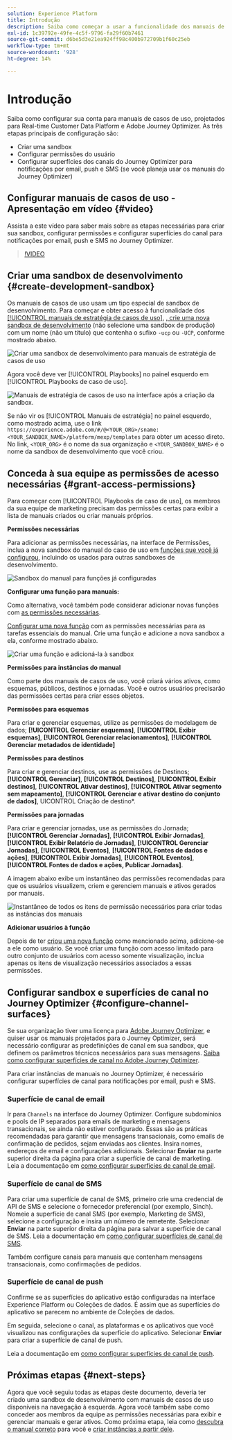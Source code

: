 ```yaml
---
solution: Experience Platform
title: Introdução
description: Saiba como começar a usar a funcionalidade dos manuais de estratégia de casos de uso.
exl-id: 1c39792e-49fe-4c5f-9796-fa29f60b7461
source-git-commit: d6be5d3e21ea924ff98c400b972709b1f60c25eb
workflow-type: tm+mt
source-wordcount: '928'
ht-degree: 14%

---
```



# Introdução

Saiba como configurar sua conta para manuais de casos de uso, projetados para Real-time Customer Data Platform e Adobe Journey Optimizer. As três etapas principais de configuração são:

* Criar uma sandbox
* Configurar permissões do usuário
* Configurar superfícies dos canais do Journey Optimizer para notificações por email, push e SMS (se você planeja usar os manuais do Journey Optimizer)

## Configurar manuais de casos de uso - Apresentação em vídeo {#video}

Assista a este vídeo para saber mais sobre as etapas necessárias para criar sua sandbox, configurar permissões e configurar superfícies do canal para notificações por email, push e SMS no Journey Optimizer.

>[!VIDEO](https://video.tv.adobe.com/v/3426987?learn=on)

## Criar uma sandbox de desenvolvimento {#create-development-sandbox}

Os manuais de casos de uso usam um tipo especial de sandbox de desenvolvimento. Para começar e obter acesso à funcionalidade dos [[!UICONTROL manuais de estratégia de casos de uso]](/help/use-case-playbooks/playbooks/overview.md), [, crie uma nova sandbox de desenvolvimento](/help/sandboxes/ui/user-guide.md#create) (não selecione uma sandbox de produção) com um nome (não um título) que contenha o sufixo `-ucp` ou `-UCP`, conforme mostrado abaixo.

![Criar uma sandbox de desenvolvimento para manuais de estratégia de casos de uso](/help/use-case-playbooks/assets/playbooks/get-started/create-sandbox-ucp.png)

Agora você deve ver [!UICONTROL Playbooks] no painel esquerdo em [!UICONTROL Playbooks de caso de uso].

![Manuais de estratégia de casos de uso na interface após a criação da sandbox.](/help/use-case-playbooks/assets/playbooks/get-started/ucp-sandbox-in-ui.png)

Se não vir os [!UICONTROL Manuais de estratégia] no painel esquerdo, como mostrado acima, use o link `https://experience.adobe.com/#/@<YOUR_ORG>/sname:<YOUR_SANDBOX_NAME>/platform/mexp/templates` para obter um acesso direto. No link, `<YOUR_ORG>` é o nome da sua organização e `<YOUR_SANDBOX_NAME>` é o nome da sandbox de desenvolvimento que você criou.

## Conceda à sua equipe as permissões de acesso necessárias {#grant-access-permissions}

Para começar com [!UICONTROL Playbooks de caso de uso], os membros da sua equipe de marketing precisam das permissões certas para exibir a lista de manuais criados ou criar manuais próprios.

**Permissões necessárias**

Para adicionar as permissões necessárias, na interface de Permissões, inclua a nova sandbox do manual do caso de uso em [funções que você já configurou](/help/access-control/abac/ui/permissions.md#managing-sandboxes-for-role), incluindo os usados para outras sandboxes de desenvolvimento.

![Sandbox do manual para funções já configuradas](/help/use-case-playbooks/assets/playbooks/get-started/permissions-to-existing-roles.png)

**Configurar uma função para manuais:**

Como alternativa, você também pode considerar adicionar novas funções com [as permissões necessárias](/help/access-control/home.md#sandboxes-and-permissions).

[Configurar uma nova função](/help/access-control/abac/ui/permissions.md) com as permissões necessárias para as tarefas essenciais do manual. Crie uma função e adicione a nova sandbox a ela, conforme mostrado abaixo.

![Criar uma função e adicioná-la à sandbox](/help/use-case-playbooks/assets/playbooks/get-started/create-new-role.png)

**Permissões para instâncias do manual**

Como parte dos manuais de casos de uso, você criará vários ativos, como esquemas, públicos, destinos e jornadas. Você e outros usuários precisarão das permissões certas para criar esses objetos.

**Permissões para esquemas**

Para criar e gerenciar esquemas, utilize as permissões de modelagem de dados; **[!UICONTROL Gerenciar esquemas]**, **[!UICONTROL Exibir esquemas]**, **[!UICONTROL Gerenciar relacionamentos]**, **[!UICONTROL Gerenciar metadados de identidade]**

**Permissões para destinos**

Para criar e gerenciar destinos, use as permissões de Destinos; **[!UICONTROL Gerenciar]**, **[!UICONTROL Destinos]**, **[!UICONTROL Exibir destinos]**, **[!UICONTROL Ativar destinos]**, **[!UICONTROL Ativar segmento sem mapeamento]**, **[!UICONTROL Gerenciar e ativar destino do conjunto de dados]**, UICONTROL Criação de destino*.

**Permissões para jornadas**

Para criar e gerenciar jornadas, use as permissões do Jornada; **[!UICONTROL Gerenciar Jornadas]**, **[!UICONTROL Exibir Jornadas]**, **[!UICONTROL Exibir Relatório de Jornadas]**, **[!UICONTROL Gerenciar Jornadas]**, **[!UICONTROL Eventos]**, **[!UICONTROL Fontes de dados e ações]**, **[!UICONTROL Exibir Jornadas]**, **[!UICONTROL Eventos]**, **[!UICONTROL Fontes de dados e ações, Publicar Jornadas]**.

A imagem abaixo exibe um instantâneo das permissões recomendadas para que os usuários visualizem, criem e gerenciem manuais e ativos gerados por manuais.

![Instantâneo de todos os itens de permissão necessários para criar todas as instâncias dos manuais](/help/use-case-playbooks/assets/playbooks/get-started/permission-snapshot.png)

**Adicionar usuários à função**

Depois de ter [criou uma nova função](/help/access-control/abac/ui/permissions.md#managing-users-for-role) como mencionado acima, adicione-se a ele como usuário. Se você criar uma função com acesso limitado para outro conjunto de usuários com acesso somente visualização, inclua apenas os itens de visualização necessários associados a essas permissões.

## Configurar sandbox e superfícies de canal no Journey Optimizer {#configure-channel-surfaces}

Se sua organização tiver uma licença para [Adobe Journey Optimizer](https://experienceleague.adobe.com/docs/journey-optimizer/using/ajo-home.html?lang=pt-BR), e quiser usar os manuais projetados para o Journey Optimizer, será necessário configurar as predefinições de canal em sua sandbox, que definem os parâmetros técnicos necessários para suas mensagens. [Saiba como configurar superfícies de canal no Adobe Journey Optimizer](https://experienceleague.adobe.com/docs/journey-optimizer/using/configuration/channel-surfaces.html?lang=pt-BR).

Para criar instâncias de manuais no Journey Optimizer, é necessário configurar superfícies de canal para notificações por email, push e SMS.

### Superfície de canal de email

Ir para `Channels` na interface do Journey Optimizer. Configure subdomínios e pools de IP separados para emails de marketing e mensagens transacionais, se ainda não estiver configurado. Essas são as práticas recomendadas para garantir que mensagens transacionais, como emails de confirmação de pedidos, sejam enviadas aos clientes. Insira nomes, endereços de email e configurações adicionais. Selecionar **Enviar** na parte superior direita da página para criar a superfície de canal de marketing. Leia a documentação em [como configurar superfícies de canal de email](https://experienceleague.adobe.com/docs/journey-optimizer/using/email/configure-email/email-settings.html).

### Superfície de canal de SMS

Para criar uma superfície de canal de SMS, primeiro crie uma credencial de API de SMS e selecione o fornecedor preferencial (por exemplo, Sinch). Nomeie a superfície de canal SMS (por exemplo, Marketing de SMS), selecione a configuração e insira um número de remetente. Selecionar **Enviar** na parte superior direita da página para salvar a superfície de canal de SMS. Leia a documentação em [como configurar superfícies de canal de SMS](https://experienceleague.adobe.com/docs/journey-optimizer/using/sms/sms-configuration.html?lang=br#message-preset-sms).

Também configure canais para manuais que contenham mensagens transacionais, como confirmações de pedidos.

### Superfície de canal de push

Confirme se as superfícies do aplicativo estão configuradas na interface Experience Platform ou Coleções de dados. É assim que as superfícies do aplicativo se parecem no ambiente de Coleções de dados.

<!-- ![App surfaces in Data collections](/help/use-case-playbooks/assets/playbooks/get-started/.png) -->

Em seguida, selecione o canal, as plataformas e os aplicativos que você visualizou nas configurações da superfície do aplicativo. Selecionar **Enviar** para criar a superfície de canal de push.

Leia a documentação em [como configurar superfícies de canal de push](https://experienceleague.adobe.com/docs/journey-optimizer/using/push/push-config/push-configuration.html).

## Próximas etapas {#next-steps}

Agora que você seguiu todas as etapas deste documento, deveria ter criado uma sandbox de desenvolvimento com manuais de casos de uso disponíveis na navegação à esquerda. Agora você também sabe como conceder aos membros da equipe as permissões necessárias para exibir e gerenciar manuais e gerar ativos. Como próxima etapa, leia como [descubra o manual correto](/help/use-case-playbooks/playbooks/discover.md) para você e [criar instâncias a partir dele](/help/use-case-playbooks/playbooks/create-share-reuse.md).